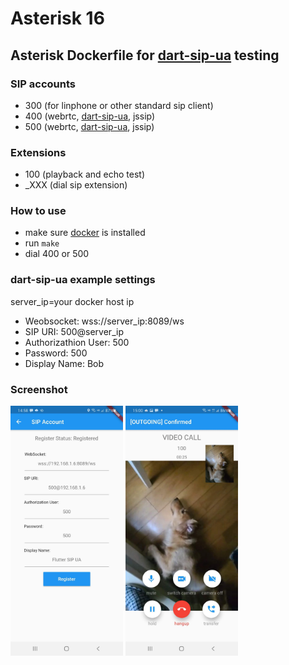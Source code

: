 # Asterisk 16

## Asterisk Dockerfile for [dart-sip-ua](https://github.com/flutter-webrtc/dart-sip-ua) testing

### SIP accounts

* 300 (for linphone or other standard sip client)
* 400 (webrtc, [dart-sip-ua](https://github.com/flutter-webrtc/dart-sip-ua), jssip)
* 500 (webrtc, [dart-sip-ua](https://github.com/flutter-webrtc/dart-sip-ua), jssip)

### Extensions

* 100 (playback and echo test)
* _XXX (dial sip extension)

### How to use

* make sure [docker](https://www.docker.com/get-started) is installed
* run `make`
* dial 400 or 500

### dart-sip-ua example settings

server_ip=your docker host ip

* Weobsocket: wss://server_ip:8089/ws
* SIP URI: 500@server_ip
* Authorizathion User: 500
* Password: 500
* Display Name: Bob

### Screenshot

<img width="180" height="400" src="https://github.com/flutter-webrtc/dockers/raw/main/screenshots/asterisk/01.jpg"/> <img width="180" height="400" src="https://github.com/flutter-webrtc/dockers/raw/main/screenshots/asterisk/02.jpg"/>
